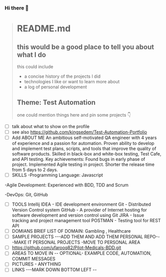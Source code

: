 ### Hi there 👋

<!--
**ufarooq82/ufarooq82** is a ✨ _special_ ✨ repository because its `README.md` (this file) appears on your GitHub profile.

Here are some ideas to get you started:

- 🔭 I’m currently working on ...
- 🌱 I’m currently learning ...
- 👯 I’m looking to collaborate on ...
- 🤔 I’m looking for help with ...
- 💬 Ask me about ...
- 📫 How to reach me: ...
- 😄 Pronouns: ...
- ⚡ Fun fact: ...
-->


> # README.md
> ## this would be a good place to tell you about what I do
> this could include 
> * a concise history of the projects I did
> * technologies I like or want to learn more about
> * a log of personal development
> 
> ## Theme: Test Automation
> one could mention things here and pin some projects 👇

* [ ] talk about what to show on the profile
* [ ] see also https://github.com/kingsedem/Test-Automation-Portfolio
* [ ] Add ABOUT ME An ambitious self-motivated QA engineer with 4 years of experience and a passion for automation. Proven ability to develop and implement test plans, scripts, and tools that improve the quality of software products. Skilled in black-box and white-box testing, Test Cafe, and API testing. Key achievements: Found bugs in early phase of project. Implemented Agile testing in project. Shorter the release time from 5 days to 2 days.
* [ ] SKILLS
-Programming Language: Javascript

-Agile Development: Experienced with BDD, TDD and Scrum

-DevOps: Git, GitHub

* [ ] TOOLS  Intellij IDEA - IDE development environment
Git - Distributed Version Control system
GitHub - A provider of Internet hosting for software development and version control using Git
JIRA - Issue tracking and project management tool
POSTMAN - Testing tool for REST API
* [ ] DOMIANS BRIEF LIST OF DOMAIN: Gambling , Healthcare
* [ ] SAMPLE PROJECTS ---ADD THEM AND ADD THEM PERSONAL REPO---MAKE IT PERSONAL PROJECTS -MOVE TO PERSONAL AREA
* [ ] https://github.com/ufarooq82/Pilot-Medicals-BDD.git
* [ ] AREAS TO MOVE IN -- OPTIONAL- EXAMPLE CODE, AUTOMATION, COMMIT MESSAGES 
* [ ] PICTURES - ANYTHING
* [ ] LINKS ---MARK DOWN BOTTOM LEFT --
